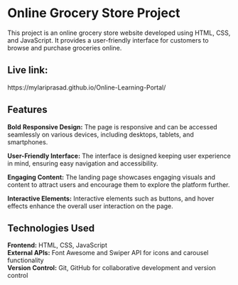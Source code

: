 # Online Grocery Store Project

This project is an online grocery store website developed using HTML, CSS, and JavaScript. It provides a user-friendly interface for customers to browse and purchase groceries online.

<h2>Live link:</h2> https://mylariprasad.github.io/Online-Learning-Portal/


## Features
<b>Bold</b>
<b>Responsive Design:</b>
The page is responsive and can be accessed seamlessly on various devices, including desktops, tablets, and smartphones.


<b>User-Friendly Interface:</b>
The interface is designed keeping user experience in mind, ensuring easy navigation and accessibility.


<b>Engaging Content:</b>
The landing page showcases engaging visuals and content to attract users and encourage them to explore the platform further.


<b>Interactive Elements:</b>
Interactive elements such as buttons, and hover effects enhance the overall user interaction on the page.



## Technologies Used
<b>Frontend:</b>
HTML, CSS, JavaScript <br>
<b>External APIs:</b> 
Font Awesome and Swiper API for icons and carousel functionality <br>
<b>Version Control:</b>
Git, GitHub for collaborative development and version control <br>
